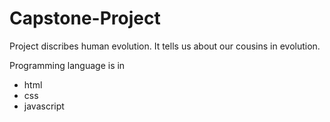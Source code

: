 # Capstone-Project
Project discribes human evolution. 
It tells us about our cousins in evolution.

Programming language is in
* html
* css
* javascript



